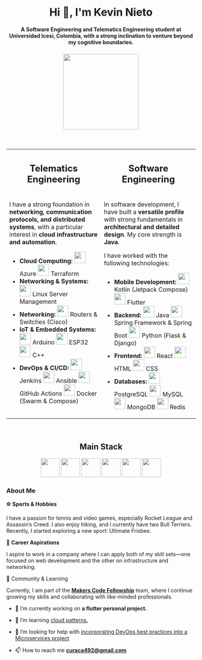
<h1 align="center">Hi 👋, I'm Kevin Nieto

</h1>



<h4 align="center">A Software Engineering and Telematics Engineering student at <b>Universidad Icesi, Colombia</b>, with a strong inclination to venture beyond my cognitive boundaries.</h4>

<p align="center">
  <img src="https://github.com/user-attachments/assets/051734b0-3c8c-44bd-9ee4-fe2f1e8b0504" width="200" style="margin: 5px;"/>
</p>

<br/>

<table>
  <tr>
    <td align="center"><h2>Telematics Engineering</h2></td>
    <td align="center"><h2>Software Engineering</h2></td>
  </tr>
  <tr>
    <td width="50%" valign="top">
      <p>I have a strong foundation in <b>networking, communication protocols, and distributed systems</b>, with a particular interest in <b>cloud infrastructure and automation</b>.</p>
      <ul>
        <li>
          <b>Cloud Computing:</b>  
          <img src="https://cdn.jsdelivr.net/gh/devicons/devicon/icons/azure/azure-original.svg" width="30"/> Azure  
          <img src="https://cdn.jsdelivr.net/gh/devicons/devicon/icons/terraform/terraform-original.svg" width="30"/> Terraform  
        </li>
        <li>
          <b>Networking & Systems:</b>  
          <img src="https://cdn.jsdelivr.net/gh/devicons/devicon/icons/linux/linux-original.svg" width="30"/> Linux Server Management  
        </li>
        <li>
          <b>Networking:</b>  
          <img src="https://github.com/user-attachments/assets/347ce8eb-fa6d-4416-97a5-e2d5755ae125" width="30"/> Routers & Switches (Cisco)  
        </li>
        <li>
          <b>IoT & Embedded Systems:</b>  
          <img src="https://cdn.jsdelivr.net/gh/devicons/devicon/icons/arduino/arduino-original.svg" width="30"/> Arduino  
          <img src="https://github.com/user-attachments/assets/d5b98e52-456e-431a-9fb6-f8bd38915052" width="30"/> ESP32  
          <img src="https://cdn.jsdelivr.net/gh/devicons/devicon/icons/cplusplus/cplusplus-original.svg" width="30"/> C++  
        </li>
        <li>
          <b>DevOps & CI/CD:</b>  
          <img src="https://cdn.jsdelivr.net/gh/devicons/devicon/icons/jenkins/jenkins-original.svg" width="30"/> Jenkins  
          <img src="https://cdn.jsdelivr.net/gh/devicons/devicon/icons/ansible/ansible-original.svg" width="30"/> Ansible  
          <img src="https://cdn.jsdelivr.net/gh/devicons/devicon/icons/github/github-original.svg" width="30"/> GitHub Actions  
          <img src="https://cdn.jsdelivr.net/gh/devicons/devicon/icons/docker/docker-original.svg" width="30"/> Docker (Swarm & Compose)  
        </li>
      </ul>
    </td>
    <td width="50%" valign="top">
      <p>In software development, I have built a <b>versatile profile</b> with strong fundamentals in <b>architectural and detailed design</b>. My core strength is <b>Java</b>.</p>
      <p>I have worked with the following technologies:</p>
      <ul>
        <li>
          <b>Mobile Development:</b>  
          <img src="https://cdn.jsdelivr.net/gh/devicons/devicon/icons/kotlin/kotlin-original.svg" width="30"/> Kotlin (Jetpack Compose)  
          <img src="https://cdn.jsdelivr.net/gh/devicons/devicon/icons/flutter/flutter-original.svg" width="30"/> Flutter  
        </li>
        <li>
          <b>Backend:</b>  
          <img src="https://cdn.jsdelivr.net/gh/devicons/devicon/icons/java/java-original.svg" width="30"/> Java  
          <img src="https://cdn.jsdelivr.net/gh/devicons/devicon/icons/spring/spring-original.svg" width="30"/> Spring Framework & Spring Boot  
          <img src="https://cdn.jsdelivr.net/gh/devicons/devicon/icons/python/python-original.svg" width="30"/> Python (Flask & Django)  
        </li>
        <li>
          <b>Frontend:</b>  
          <img src="https://cdn.jsdelivr.net/gh/devicons/devicon/icons/react/react-original.svg" width="30"/> React  
          <img src="https://cdn.jsdelivr.net/gh/devicons/devicon/icons/html5/html5-original.svg" width="30"/> HTML  
          <img src="https://cdn.jsdelivr.net/gh/devicons/devicon/icons/css3/css3-original.svg" width="30"/> CSS  
        </li>
        <li>
          <b>Databases:</b>  
          <img src="https://cdn.jsdelivr.net/gh/devicons/devicon/icons/postgresql/postgresql-original.svg" width="30"/> PostgreSQL  
          <img src="https://cdn.jsdelivr.net/gh/devicons/devicon/icons/mysql/mysql-original.svg" width="30"/> MySQL  
          <img src="https://cdn.jsdelivr.net/gh/devicons/devicon/icons/mongodb/mongodb-original.svg" width="30"/> MongoDB  
          <img src="https://cdn.jsdelivr.net/gh/devicons/devicon/icons/redis/redis-original.svg" width="30"/> Redis  
        </li>
      </ul>
    </td>
  </tr>
</table>

<br/>

<h2 align="center">Main Stack</h1>

<p align="center">
  <img src="https://cdn.jsdelivr.net/gh/devicons/devicon/icons/react/react-original.svg" width="50"/>  
  <img src="https://cdn.jsdelivr.net/gh/devicons/devicon/icons/spring/spring-original.svg" width="50"/>  
  <img src="https://cdn.jsdelivr.net/gh/devicons/devicon/icons/docker/docker-original.svg" width="50"/>  
  <img src="https://cdn.jsdelivr.net/gh/devicons/devicon/icons/postgresql/postgresql-original.svg" width="50"/>  
  <img src="https://github.com/user-attachments/assets/18c25cb9-f147-449f-9cf8-6da54234617f" width="50"/>  
  <img src="https://cdn.jsdelivr.net/gh/devicons/devicon/icons/github/github-original.svg" width="50"/>  
</p>


### About Me

⚽ **Sports & Hobbies**

I have a passion for tennis and video games, especially Rocket League and Assassin’s Creed. I also enjoy hiking, and I currently have two Bull Terriers. Recently, I started exploring a new sport: Ultimate Frisbee.

💼 **Career Aspirations**

I aspire to work in a company where I can apply both of my skill sets—one focused on web development and the other on infrastructure and networking.

🚀 Community & Learning

Currently, I am part of the [**Makers Code Fellowship**](https://makers.ngo/) team, where I continue growing my skills and collaborating with like-minded professionals.

- 🔭 I’m currently working on **a flutter personal project.**

- 👯 I’m learning [cloud patterns.](https://github.com/kira0826/queueBasedLoadLeveling-)

- 🤝 I’m looking for help with [incorporating DevOps best practices into a Microservices project](https://github.com/kira0826/microservice-app-example)

- 📫 How to reach me **curaca492@gmail.com**
